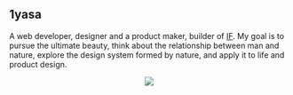 ## 1yasa

A web developer, designer and a product maker, builder of [IF](https://if.openages.com). My goal is to pursue the ultimate beauty, think about the relationship between man and nature, explore the design system formed by nature, and apply it to life and product design.

<p align="center">
  <img src="https://komarev.com/ghpvc/?username=1yasa&base=126003&abbreviated=true&style=for-the-badge" />  
</p>
